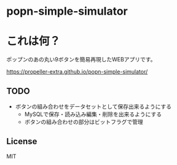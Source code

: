 # popn-simple-simulator

# これは何？
ポップンのあの丸い9ボタンを簡易再現したWEBアプリです。

https://propeller-extra.github.io/popn-simple-simulator/

## TODO
- ボタンの組み合わせをデータセットとして保存出来るようにする
  - MySQLで保存・読み込み編集・削除を出来るようにする
  - ボタンの組み合わせの部分はビットフラグで管理


## License
MIT

